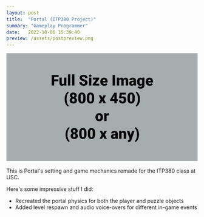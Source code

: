 ```yaml
---
layout: post
title:  "Portal (ITP380 Project)"
summary: "Gameplay Programmer"
date:   2022-10-06 15:39:40
preview: /assets/postpreview.png
---
```


![Picture 1](/assets/fullsize.png)

This is Portal's setting and game mechanics remade for the ITP380 class at USC.

Here's some impressive stuff I did:
* Recreated the portal physics for both the player and puzzle objects
* Added level respawn and audio voice-overs for different in-game events